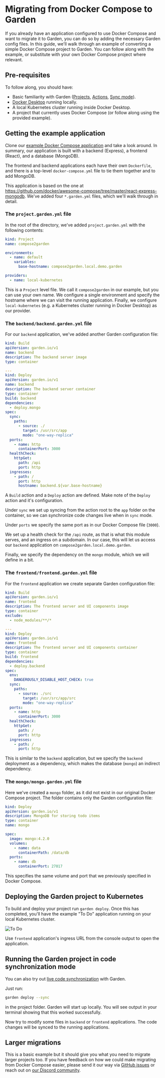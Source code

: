 # Migrating from Docker Compose to Garden

If you already have an application configured to use Docker Compose and want to migrate it to Garden, you can do so by
adding the necessary Garden config files. In this guide, we'll walk through an example of converting a simple Docker
Compose project to Garden. You can follow along with the example, or substitute with your own Docker Compose project
where relevant.

## Pre-requisites

To follow along, you should have:

* Basic familiarity with
  Garden ([Projects](../using-garden/projects.md), [Actions](../using-garden/actions.md), [Sync mode](./code-synchronization.md)).
* [Docker Desktop](https://www.docker.com/products/docker-desktop/) running locally.
* A local Kubernetes cluster running inside Docker Desktop.
* A project that currently uses Docker Compose (or follow along using the provided example).

## Getting the example application

Clone our [example Docker Compose application](https://github.com/garden-io/garden-docker-compose) and take a look
around. In summary, our application is built with a backend (Express), a frontend (React), and a database (MongoDB).

The frontend and backend applications each have their own `Dockerfile`, and there is a top-level `docker-compose.yml`
file to tie them together and to add MongoDB.

This application is based on the one at https://github.com/docker/awesome-compose/tree/master/react-express-mongodb.
We've added four `*.garden.yml` files, which we'll walk through in detail.

### The `project.garden.yml` file

In the root of the directory, we've added `project.garden.yml` with the following contents:

```yaml
kind: Project
name: compose2garden

environments:
  - name: default
    variables:
      base-hostname: compose2garden.local.demo.garden

providers:
  - name: local-kubernetes
```

This is a `Project` level file. We call it `compose2garden` in our example, but you can use your own name. We configure
a single environment and specify the hostname where we can visit the running application. Finally, we
configure `local-kubernetes` (e.g. a Kubernetes cluster running in Docker Desktop) as our provider.

### The `backend/backend.garden.yml` file

For our `backend` application, we've added another Garden configuration file:

```yaml
kind: Build
apiVersion: garden.io/v1
name: backend
description: The backend server image
type: container

---
kind: Deploy
apiVersion: garden.io/v1
name: backend
description: The backend server container
type: container
build: backend
dependencies:
  - deploy.mongo
spec:
  sync:
    paths:
      - source: ./
        target: /usr/src/app
        mode: "one-way-replica"
  ports:
    - name: http
      containerPort: 3000
  healthCheck:
    httpGet:
      path: /api
      port: http
  ingresses:
    - path: /
      port: http
      hostname: backend.${var.base-hostname}
```

A `Build` action and a `Deploy` action are defined.
Make note of the `Deploy` action and it's configuration.

Under `sync` we set up syncing from the action root to the `app` folder on the container, so we can synchronize code
changes live when in `sync` mode.

Under `ports` we specify the same port as in our Docker Compose file (`3000`).

We set up a health check for the `/api` route, as that is what this module serves, and an ingress on a subdomain. In our
case, this will let us access our `backend` application on `compose2garden.local.demo.garden`.

Finally, we specify the dependency on the `mongo` module, which we will define in a bit.

### The `frontend/frontend.garden.yml` file

For the `frontend` application we create separate Garden configuration file:

```yaml
kind: Build
apiVersion: garden.io/v1
name: frontend
description: The frontend server and UI components image
type: container
exclude:
  - node_modules/**/*

---
kind: Deploy
apiVersion: garden.io/v1
name: frontend
description: The frontend server and UI components container
type: container
build: frontend
dependencies:
  - deploy.backend
spec:
  env:
    DANGEROUSLY_DISABLE_HOST_CHECK: true
  sync:
    paths:
      - source: ./src
        target: /usr/src/app/src
        mode: "one-way-replica"
  ports:
    - name: http
      containerPort: 3000
  healthCheck:
    httpGet:
      path: /
      port: http
  ingresses:
    - path: /
      port: http
```

This is similar to the `backend` application, but we specify the `backend` deployment as a dependency, which makes
the database (`mongo`) an indirect dependency.

### The `mongo/mongo.garden.yml` file

Here we've created a `mongo` folder, as it did not exist in our original Docker Compose project.
The folder contains only the Garden configuration file:

```yaml
kind: Deploy
apiVersion: garden.io/v1
description: MongoDB for storing todo items
type: container
name: mongo

spec:
  image: mongo:4.2.0
  volumes:
    - name: data
      containerPath: /data/db
  ports:
    - name: db
      containerPort: 27017
```

This specifies the same volume and port that we previously specified in Docker Compose.

## Deploying the Garden project to Kubernetes

To build and deploy your project run `garden deploy`. Once this has completed, you'll have the example "To Do"
application running on your local Kubernetes cluster.

![To Do](./img/todo.png)

Use `frontend` application's ingress URL from the console output to open the application.

## Running the Garden project in code synchronization mode

You can also try out [live code synchronization](./code-synchronization.md) with Garden.

Just run:

```bash
garden deploy --sync
```

in the project folder. Garden will start up locally. You will see output in your terminal showing that this worked
successfully.

Now try to modify some files in `backend` or `frontend` applications. The code changes will be synced to the running
applications.

## Larger migrations

This is a basic example but it should give you what you need to migrate larger projects too. If you have feedback on
how we could make migrating from Docker Compose easier, please send it our way
via [GitHub issues](https://github.com/garden-io/garden/issues) or reach out
on [our Discord community](https://discord.gg/FrmhuUjFs6).

